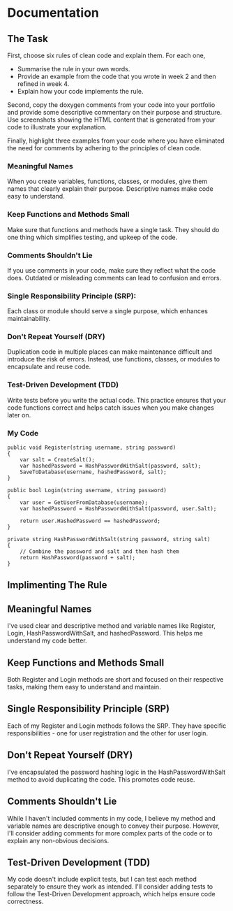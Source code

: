 # Documentation

## The Task

First, choose six rules of clean code and explain them. For each one,

* Summarise the rule in your own words.
* Provide an example from the code that you wrote in week 2 and then refined in week 4.
* Explain how your code implements the rule. 

Second, copy the doxygen comments from your code into your portfolio and provide some 
descriptive commentary on their purpose and structure. Use screenshots showing the HTML 
content that is generated from your code to illustrate your explanation.

Finally, highlight three examples from your code where you have eliminated the need
for comments by adhering to the principles of clean code.

### Meaningful Names
When you create variables, functions, classes, or modules, give them names that clearly explain their purpose.
Descriptive names make code easy to understand.

### Keep Functions and Methods Small
Make sure that functions and methods have a single task.
They should do one thing which simplifies testing, and upkeep of the code.

### Comments Shouldn't Lie
If you use comments in your code, make sure they reflect what the code does.
Outdated or misleading comments can lead to confusion and errors.

### Single Responsibility Principle (SRP):
Each class or module should serve a single purpose, which enhances maintainability.

### Don't Repeat Yourself (DRY)
Duplication code in multiple places can make maintenance difficult and introduce the risk of errors.
Instead, use functions, classes, or modules to encapsulate and reuse code.

### Test-Driven Development (TDD)
Write tests before you write the actual code. This practice ensures that your code functions correct and helps
catch issues when you make changes later on.

### My Code
```
public void Register(string username, string password)
{
    var salt = CreateSalt();
    var hashedPassword = HashPasswordWithSalt(password, salt);
    SaveToDatabase(username, hashedPassword, salt);
}

public bool Login(string username, string password)
{
    var user = GetUserFromDatabase(username);
    var hashedPassword = HashPasswordWithSalt(password, user.Salt);

    return user.HashedPassword == hashedPassword;
}

private string HashPasswordWithSalt(string password, string salt)
{
    // Combine the password and salt and then hash them
    return HashPassword(password + salt);
}

```


## Implimenting The Rule

## Meaningful Names
I've used clear and descriptive method and variable names like Register, Login, HashPasswordWithSalt,
and hashedPassword. This helps me understand my code better.

## Keep Functions and Methods Small
Both Register and Login methods are short and focused on their respective tasks, making them easy to understand and maintain.

## Single Responsibility Principle (SRP)
Each of my Register and Login methods follows the SRP. They have specific responsibilities - one for user registration and
the other for user login.

## Don't Repeat Yourself (DRY)
I've encapsulated the password hashing logic in the HashPasswordWithSalt method to avoid duplicating the code.
This promotes code reuse.

## Comments Shouldn't Lie
While I haven't included comments in my code, I believe my method and variable names are descriptive enough to
convey their purpose. However, I'll consider adding comments for more complex parts of the code or to explain any
non-obvious decisions.

## Test-Driven Development (TDD)
My code doesn't include explicit tests, but I can test each method separately to ensure they work as intended.
I'll consider adding tests to follow the Test-Driven Development approach, which helps ensure code correctness.
